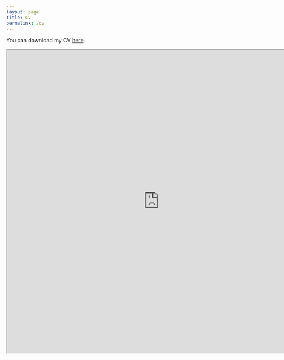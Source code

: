 ```yaml
---
layout: page
title: CV
permalink: /cv
---
```


You can download my CV [here](/files/cv_iitb.pdf).

<iframe src="https://patel-shivam.github.io/files/cv_iitb.pdf" width="800" height="800">
</iframe>
